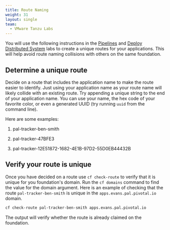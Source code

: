 ```yaml
---
title: Route Naming
weight: 31
layout: single
team:
  - VMware Tanzu Labs
---
```


You will use the following instructions in the
[Pipelines](../pipelines/)
and
[Deploy Distributed System](../deploy-distributed-system/)
labs to create a unique routes
for your applications.
This will help avoid route naming collisions with others on the
same foundation.

## Determine a unique route

Decide on a route that includes the application name to make the route
easier to identify.
Just using your application name as your route name will likely collide
with an existing route.
Try appending a unique string to the end of your application name.
You can use your name, the hex code of your favorite color, or even a
generated UUID (try running `uuid` from the command line).

Here are some examples:

1.  pal-tracker-ben-smith

1.  pal-tracker-47BFE3

1.  pal-tracker-12E51872-1682-4E1B-97D2-55D0EB44432B

## Verify your route is unique

Once you have decided on a route use `cf check-route` to verify that it
is unique for you foundation's domain.
Run the `cf domains` command to find the value for the domain argument.
Here is an example of checking that the route
`pal-tracker-ben-smith` is unique in the `apps.evans.pal.pivotal.io` domain.

```bash
cf check-route pal-tracker-ben-smith apps.evans.pal.pivotal.io
```

The output will verify whether the route is already claimed on the
foundation.
